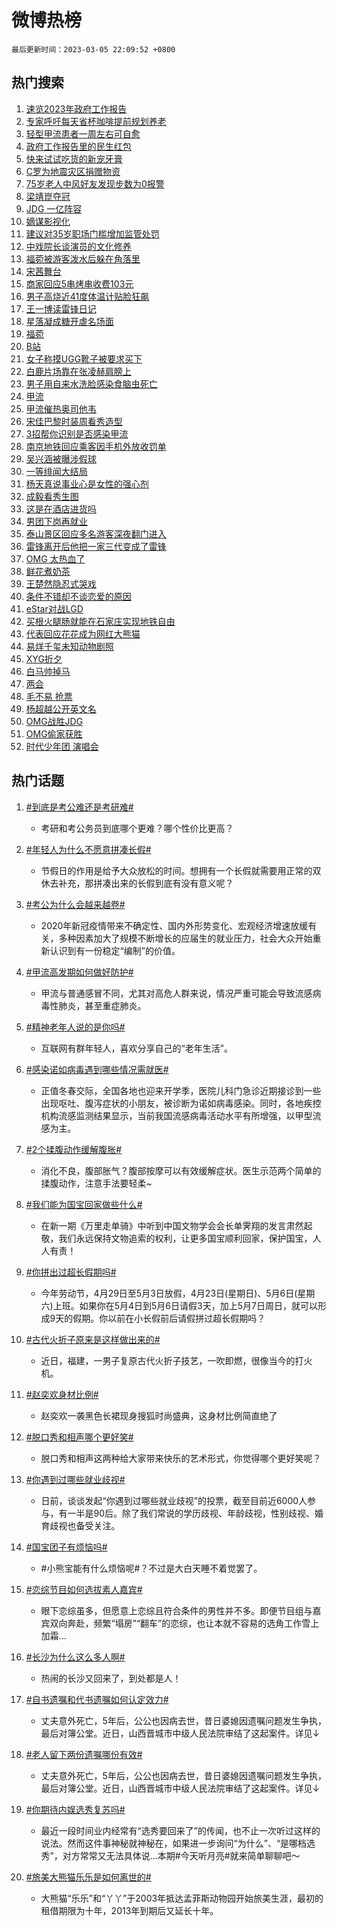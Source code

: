 # 微博热榜

`最后更新时间：2023-03-05 22:09:52 +0800`

## 热门搜索

1. [速览2023年政府工作报告](https://m.weibo.cn/search?containerid=100103type%3D1%26t%3D10%26q%3D%23%E9%80%9F%E8%A7%882023%E5%B9%B4%E6%94%BF%E5%BA%9C%E5%B7%A5%E4%BD%9C%E6%8A%A5%E5%91%8A%23&stream_entry_id=51&isnewpage=1&extparam=seat%3D1%26stream_entry_id%3D51%26c_type%3D51%26dgr%3D0%26cate%3D10103%26filter_type%3Drealtimehot%26pos%3D0%26display_time%3D1678025390%26pre_seqid%3D16780253909370127692263&luicode=10000011&lfid=106003type%253D25%2526t%253D3%2526disable_hot%253D1%2526filter_type%253Drealtimehot)
1. [专家呼吁每天省杯咖啡提前规划养老](https://m.weibo.cn/search?containerid=100103type%3D1%26t%3D10%26q%3D%23%E4%B8%93%E5%AE%B6%E5%91%BC%E5%90%81%E6%AF%8F%E5%A4%A9%E7%9C%81%E6%9D%AF%E5%92%96%E5%95%A1%E6%8F%90%E5%89%8D%E8%A7%84%E5%88%92%E5%85%BB%E8%80%81%23&stream_entry_id=31&isnewpage=1&extparam=seat%3D1%26lcate%3D5001%26c_type%3D31%26realpos%3D1%26cate%3D5001%26pos%3D0%26q%3D%2523%25E4%25B8%2593%25E5%25AE%25B6%25E5%2591%25BC%25E5%2590%2581%25E6%25AF%258F%25E5%25A4%25A9%25E7%259C%2581%25E6%259D%25AF%25E5%2592%2596%25E5%2595%25A1%25E6%258F%2590%25E5%2589%258D%25E8%25A7%2584%25E5%2588%2592%25E5%2585%25BB%25E8%2580%2581%2523%26stream_entry_id%3D31%26flag%3D0%26dgr%3D0%26band_rank%3D1%26filter_type%3Drealtimehot%26display_time%3D1678025390%26pre_seqid%3D16780253909370127692263&luicode=10000011&lfid=106003type%253D25%2526t%253D3%2526disable_hot%253D1%2526filter_type%253Drealtimehot)
1. [轻型甲流患者一周左右可自愈](https://m.weibo.cn/search?containerid=100103type%3D1%26t%3D10%26q%3D%23%E8%BD%BB%E5%9E%8B%E7%94%B2%E6%B5%81%E6%82%A3%E8%80%85%E4%B8%80%E5%91%A8%E5%B7%A6%E5%8F%B3%E5%8F%AF%E8%87%AA%E6%84%88%23&stream_entry_id=31&isnewpage=1&extparam=seat%3D1%26lcate%3D5001%26c_type%3D31%26realpos%3D2%26cate%3D5001%26pos%3D1%26q%3D%2523%25E8%25BD%25BB%25E5%259E%258B%25E7%2594%25B2%25E6%25B5%2581%25E6%2582%25A3%25E8%2580%2585%25E4%25B8%2580%25E5%2591%25A8%25E5%25B7%25A6%25E5%258F%25B3%25E5%258F%25AF%25E8%2587%25AA%25E6%2584%2588%2523%26stream_entry_id%3D31%26flag%3D0%26dgr%3D0%26band_rank%3D2%26filter_type%3Drealtimehot%26display_time%3D1678025390%26pre_seqid%3D16780253909370127692263&luicode=10000011&lfid=106003type%253D25%2526t%253D3%2526disable_hot%253D1%2526filter_type%253Drealtimehot)
1. [政府工作报告里的民生红包](https://m.weibo.cn/search?containerid=100103type%3D1%26t%3D10%26q%3D%23%E6%94%BF%E5%BA%9C%E5%B7%A5%E4%BD%9C%E6%8A%A5%E5%91%8A%E9%87%8C%E7%9A%84%E6%B0%91%E7%94%9F%E7%BA%A2%E5%8C%85%23&stream_entry_id=31&isnewpage=1&extparam=seat%3D1%26lcate%3D5001%26c_type%3D31%26realpos%3D3%26cate%3D5001%26pos%3D2%26q%3D%2523%25E6%2594%25BF%25E5%25BA%259C%25E5%25B7%25A5%25E4%25BD%259C%25E6%258A%25A5%25E5%2591%258A%25E9%2587%258C%25E7%259A%2584%25E6%25B0%2591%25E7%2594%259F%25E7%25BA%25A2%25E5%258C%2585%2523%26stream_entry_id%3D31%26flag%3D0%26dgr%3D0%26band_rank%3D3%26filter_type%3Drealtimehot%26display_time%3D1678025390%26pre_seqid%3D16780253909370127692263&luicode=10000011&lfid=106003type%253D25%2526t%253D3%2526disable_hot%253D1%2526filter_type%253Drealtimehot)
1. [快来试试吃货的新宠牙膏](https://m.weibo.cn/search?containerid=100103type%3D1%26t%3D10%26q%3D%23%E5%BF%AB%E6%9D%A5%E8%AF%95%E8%AF%95%E5%90%83%E8%B4%A7%E7%9A%84%E6%96%B0%E5%AE%A0%E7%89%99%E8%86%8F%23&stream_entry_id=31&isnewpage=1&extparam=seat%3D1%26lcate%3D5001%26c_type%3D31%26band_rank%3D4%26topic_ad%3D1%26cate%3D5001%26pos%3D3%26adid%3D181466%26q%3D%2523%25E5%25BF%25AB%25E6%259D%25A5%25E8%25AF%2595%25E8%25AF%2595%25E5%2590%2583%25E8%25B4%25A7%25E7%259A%2584%25E6%2596%25B0%25E5%25AE%25A0%25E7%2589%2599%25E8%2586%258F%2523%26stream_entry_id%3D31%26dgr%3D0%26filter_type%3Drealtimehot%26display_time%3D1678025390%26pre_seqid%3D16780253909370127692263&luicode=10000011&lfid=106003type%253D25%2526t%253D3%2526disable_hot%253D1%2526filter_type%253Drealtimehot)
1. [C罗为地震灾区捐赠物资](https://m.weibo.cn/search?containerid=100103type%3D1%26t%3D10%26q%3D%23C%E7%BD%97%E4%B8%BA%E5%9C%B0%E9%9C%87%E7%81%BE%E5%8C%BA%E6%8D%90%E8%B5%A0%E7%89%A9%E8%B5%84%23&stream_entry_id=31&isnewpage=1&extparam=seat%3D1%26lcate%3D5001%26c_type%3D31%26realpos%3D4%26cate%3D5001%26pos%3D4%26q%3D%2523C%25E7%25BD%2597%25E4%25B8%25BA%25E5%259C%25B0%25E9%259C%2587%25E7%2581%25BE%25E5%258C%25BA%25E6%258D%2590%25E8%25B5%25A0%25E7%2589%25A9%25E8%25B5%2584%2523%26stream_entry_id%3D31%26flag%3D1%26dgr%3D0%26band_rank%3D4%26filter_type%3Drealtimehot%26display_time%3D1678025390%26pre_seqid%3D16780253909370127692263&luicode=10000011&lfid=106003type%253D25%2526t%253D3%2526disable_hot%253D1%2526filter_type%253Drealtimehot)
1. [75岁老人中风好友发现步数为0报警](https://m.weibo.cn/search?containerid=100103type%3D1%26t%3D10%26q%3D%2375%E5%B2%81%E8%80%81%E4%BA%BA%E4%B8%AD%E9%A3%8E%E5%A5%BD%E5%8F%8B%E5%8F%91%E7%8E%B0%E6%AD%A5%E6%95%B0%E4%B8%BA0%E6%8A%A5%E8%AD%A6%23&stream_entry_id=31&isnewpage=1&extparam=seat%3D1%26lcate%3D5001%26c_type%3D31%26realpos%3D5%26cate%3D5001%26pos%3D5%26q%3D%252375%25E5%25B2%2581%25E8%2580%2581%25E4%25BA%25BA%25E4%25B8%25AD%25E9%25A3%258E%25E5%25A5%25BD%25E5%258F%258B%25E5%258F%2591%25E7%258E%25B0%25E6%25AD%25A5%25E6%2595%25B0%25E4%25B8%25BA0%25E6%258A%25A5%25E8%25AD%25A6%2523%26stream_entry_id%3D31%26flag%3D0%26dgr%3D0%26band_rank%3D5%26filter_type%3Drealtimehot%26display_time%3D1678025390%26pre_seqid%3D16780253909370127692263&luicode=10000011&lfid=106003type%253D25%2526t%253D3%2526disable_hot%253D1%2526filter_type%253Drealtimehot)
1. [梁靖崑夺冠](https://m.weibo.cn/search?containerid=100103type%3D1%26t%3D10%26q%3D%23%E6%A2%81%E9%9D%96%E5%B4%91%E5%A4%BA%E5%86%A0%23&stream_entry_id=31&isnewpage=1&extparam=seat%3D1%26lcate%3D5001%26c_type%3D31%26realpos%3D6%26cate%3D5001%26pos%3D6%26q%3D%2523%25E6%25A2%2581%25E9%259D%2596%25E5%25B4%2591%25E5%25A4%25BA%25E5%2586%25A0%2523%26stream_entry_id%3D31%26flag%3D1%26dgr%3D0%26band_rank%3D6%26filter_type%3Drealtimehot%26display_time%3D1678025390%26pre_seqid%3D16780253909370127692263&luicode=10000011&lfid=106003type%253D25%2526t%253D3%2526disable_hot%253D1%2526filter_type%253Drealtimehot)
1. [JDG 一亿阵容](https://m.weibo.cn/search?containerid=100103type%3D1%26t%3D10%26q%3DJDG+%E4%B8%80%E4%BA%BF%E9%98%B5%E5%AE%B9&stream_entry_id=31&isnewpage=1&extparam=seat%3D1%26lcate%3D5001%26c_type%3D31%26realpos%3D7%26cate%3D5001%26pos%3D7%26q%3DJDG%2520%25E4%25B8%2580%25E4%25BA%25BF%25E9%2598%25B5%25E5%25AE%25B9%26stream_entry_id%3D31%26flag%3D0%26dgr%3D0%26band_rank%3D7%26filter_type%3Drealtimehot%26display_time%3D1678025390%26pre_seqid%3D16780253909370127692263&luicode=10000011&lfid=106003type%253D25%2526t%253D3%2526disable_hot%253D1%2526filter_type%253Drealtimehot)
1. [嫡谋影视化](https://m.weibo.cn/search?containerid=100103type%3D1%26t%3D10%26q%3D%23%E5%AB%A1%E8%B0%8B%E5%BD%B1%E8%A7%86%E5%8C%96%23&stream_entry_id=31&isnewpage=1&extparam=seat%3D1%26lcate%3D5001%26c_type%3D31%26realpos%3D8%26cate%3D5001%26pos%3D8%26q%3D%2523%25E5%25AB%25A1%25E8%25B0%258B%25E5%25BD%25B1%25E8%25A7%2586%25E5%258C%2596%2523%26stream_entry_id%3D31%26flag%3D1%26dgr%3D0%26band_rank%3D8%26filter_type%3Drealtimehot%26display_time%3D1678025390%26pre_seqid%3D16780253909370127692263&luicode=10000011&lfid=106003type%253D25%2526t%253D3%2526disable_hot%253D1%2526filter_type%253Drealtimehot)
1. [建议对35岁职场门槛增加监管处罚](https://m.weibo.cn/search?containerid=100103type%3D1%26t%3D10%26q%3D%23%E5%BB%BA%E8%AE%AE%E5%AF%B935%E5%B2%81%E8%81%8C%E5%9C%BA%E9%97%A8%E6%A7%9B%E5%A2%9E%E5%8A%A0%E7%9B%91%E7%AE%A1%E5%A4%84%E7%BD%9A%23&stream_entry_id=31&isnewpage=1&extparam=seat%3D1%26lcate%3D5001%26c_type%3D31%26realpos%3D9%26cate%3D5001%26pos%3D9%26q%3D%2523%25E5%25BB%25BA%25E8%25AE%25AE%25E5%25AF%25B935%25E5%25B2%2581%25E8%2581%258C%25E5%259C%25BA%25E9%2597%25A8%25E6%25A7%259B%25E5%25A2%259E%25E5%258A%25A0%25E7%259B%2591%25E7%25AE%25A1%25E5%25A4%2584%25E7%25BD%259A%2523%26stream_entry_id%3D31%26flag%3D0%26dgr%3D0%26band_rank%3D9%26filter_type%3Drealtimehot%26display_time%3D1678025390%26pre_seqid%3D16780253909370127692263&luicode=10000011&lfid=106003type%253D25%2526t%253D3%2526disable_hot%253D1%2526filter_type%253Drealtimehot)
1. [中戏院长谈演员的文化修养](https://m.weibo.cn/search?containerid=100103type%3D1%26t%3D10%26q%3D%23%E4%B8%AD%E6%88%8F%E9%99%A2%E9%95%BF%E8%B0%88%E6%BC%94%E5%91%98%E7%9A%84%E6%96%87%E5%8C%96%E4%BF%AE%E5%85%BB%23&stream_entry_id=31&isnewpage=1&extparam=seat%3D1%26lcate%3D5001%26c_type%3D31%26realpos%3D10%26cate%3D5001%26pos%3D10%26q%3D%2523%25E4%25B8%25AD%25E6%2588%258F%25E9%2599%25A2%25E9%2595%25BF%25E8%25B0%2588%25E6%25BC%2594%25E5%2591%2598%25E7%259A%2584%25E6%2596%2587%25E5%258C%2596%25E4%25BF%25AE%25E5%2585%25BB%2523%26stream_entry_id%3D31%26flag%3D0%26dgr%3D0%26band_rank%3D10%26filter_type%3Drealtimehot%26display_time%3D1678025390%26pre_seqid%3D16780253909370127692263&luicode=10000011&lfid=106003type%253D25%2526t%253D3%2526disable_hot%253D1%2526filter_type%253Drealtimehot)
1. [福菀被游客泼水后躲在角落里](https://m.weibo.cn/search?containerid=100103type%3D1%26t%3D10%26q%3D%23%E7%A6%8F%E8%8F%80%E8%A2%AB%E6%B8%B8%E5%AE%A2%E6%B3%BC%E6%B0%B4%E5%90%8E%E8%BA%B2%E5%9C%A8%E8%A7%92%E8%90%BD%E9%87%8C%23&stream_entry_id=31&isnewpage=1&extparam=seat%3D1%26lcate%3D5001%26c_type%3D31%26realpos%3D11%26cate%3D5001%26pos%3D11%26q%3D%2523%25E7%25A6%258F%25E8%258F%2580%25E8%25A2%25AB%25E6%25B8%25B8%25E5%25AE%25A2%25E6%25B3%25BC%25E6%25B0%25B4%25E5%2590%258E%25E8%25BA%25B2%25E5%259C%25A8%25E8%25A7%2592%25E8%2590%25BD%25E9%2587%258C%2523%26stream_entry_id%3D31%26flag%3D0%26dgr%3D0%26band_rank%3D11%26filter_type%3Drealtimehot%26display_time%3D1678025390%26pre_seqid%3D16780253909370127692263&luicode=10000011&lfid=106003type%253D25%2526t%253D3%2526disable_hot%253D1%2526filter_type%253Drealtimehot)
1. [宋茜舞台](https://m.weibo.cn/search?containerid=100103type%3D1%26t%3D10%26q%3D%23%E5%AE%8B%E8%8C%9C%E8%88%9E%E5%8F%B0%23&stream_entry_id=31&isnewpage=1&extparam=seat%3D1%26lcate%3D5001%26c_type%3D31%26realpos%3D12%26cate%3D5001%26pos%3D12%26q%3D%2523%25E5%25AE%258B%25E8%258C%259C%25E8%2588%259E%25E5%258F%25B0%2523%26stream_entry_id%3D31%26flag%3D1%26dgr%3D0%26band_rank%3D12%26filter_type%3Drealtimehot%26display_time%3D1678025390%26pre_seqid%3D16780253909370127692263&luicode=10000011&lfid=106003type%253D25%2526t%253D3%2526disable_hot%253D1%2526filter_type%253Drealtimehot)
1. [商家回应5串烤串收费103元](https://m.weibo.cn/search?containerid=100103type%3D1%26t%3D10%26q%3D%23%E5%95%86%E5%AE%B6%E5%9B%9E%E5%BA%945%E4%B8%B2%E7%83%A4%E4%B8%B2%E6%94%B6%E8%B4%B9103%E5%85%83%23&stream_entry_id=31&isnewpage=1&extparam=seat%3D1%26lcate%3D5001%26c_type%3D31%26realpos%3D13%26cate%3D5001%26pos%3D13%26q%3D%2523%25E5%2595%2586%25E5%25AE%25B6%25E5%259B%259E%25E5%25BA%25945%25E4%25B8%25B2%25E7%2583%25A4%25E4%25B8%25B2%25E6%2594%25B6%25E8%25B4%25B9103%25E5%2585%2583%2523%26stream_entry_id%3D31%26flag%3D0%26dgr%3D0%26band_rank%3D13%26filter_type%3Drealtimehot%26display_time%3D1678025390%26pre_seqid%3D16780253909370127692263&luicode=10000011&lfid=106003type%253D25%2526t%253D3%2526disable_hot%253D1%2526filter_type%253Drealtimehot)
1. [男子高烧近41度体温计贴脸狂飙](https://m.weibo.cn/search?containerid=100103type%3D1%26t%3D10%26q%3D%23%E7%94%B7%E5%AD%90%E9%AB%98%E7%83%A7%E8%BF%9141%E5%BA%A6%E4%BD%93%E6%B8%A9%E8%AE%A1%E8%B4%B4%E8%84%B8%E7%8B%82%E9%A3%99%23&stream_entry_id=31&isnewpage=1&extparam=seat%3D1%26lcate%3D5001%26c_type%3D31%26realpos%3D14%26cate%3D5001%26pos%3D14%26q%3D%2523%25E7%2594%25B7%25E5%25AD%2590%25E9%25AB%2598%25E7%2583%25A7%25E8%25BF%259141%25E5%25BA%25A6%25E4%25BD%2593%25E6%25B8%25A9%25E8%25AE%25A1%25E8%25B4%25B4%25E8%2584%25B8%25E7%258B%2582%25E9%25A3%2599%2523%26stream_entry_id%3D31%26flag%3D2%26dgr%3D0%26band_rank%3D14%26filter_type%3Drealtimehot%26display_time%3D1678025390%26pre_seqid%3D16780253909370127692263&luicode=10000011&lfid=106003type%253D25%2526t%253D3%2526disable_hot%253D1%2526filter_type%253Drealtimehot)
1. [王一博读雷锋日记](https://m.weibo.cn/search?containerid=100103type%3D1%26t%3D10%26q%3D%23%E7%8E%8B%E4%B8%80%E5%8D%9A%E8%AF%BB%E9%9B%B7%E9%94%8B%E6%97%A5%E8%AE%B0%23&stream_entry_id=31&isnewpage=1&extparam=seat%3D1%26lcate%3D5001%26c_type%3D31%26realpos%3D15%26cate%3D5001%26pos%3D15%26q%3D%2523%25E7%258E%258B%25E4%25B8%2580%25E5%258D%259A%25E8%25AF%25BB%25E9%259B%25B7%25E9%2594%258B%25E6%2597%25A5%25E8%25AE%25B0%2523%26stream_entry_id%3D31%26flag%3D1%26dgr%3D0%26band_rank%3D15%26filter_type%3Drealtimehot%26display_time%3D1678025390%26pre_seqid%3D16780253909370127692263&luicode=10000011&lfid=106003type%253D25%2526t%253D3%2526disable_hot%253D1%2526filter_type%253Drealtimehot)
1. [星落凝成糖开虐名场面](https://m.weibo.cn/search?containerid=100103type%3D1%26t%3D10%26q%3D%23%E6%98%9F%E8%90%BD%E5%87%9D%E6%88%90%E7%B3%96%E5%BC%80%E8%99%90%E5%90%8D%E5%9C%BA%E9%9D%A2%23&stream_entry_id=31&isnewpage=1&extparam=seat%3D1%26lcate%3D5001%26c_type%3D31%26realpos%3D16%26cate%3D5001%26pos%3D16%26q%3D%2523%25E6%2598%259F%25E8%2590%25BD%25E5%2587%259D%25E6%2588%2590%25E7%25B3%2596%25E5%25BC%2580%25E8%2599%2590%25E5%2590%258D%25E5%259C%25BA%25E9%259D%25A2%2523%26stream_entry_id%3D31%26flag%3D0%26dgr%3D0%26band_rank%3D16%26filter_type%3Drealtimehot%26display_time%3D1678025390%26pre_seqid%3D16780253909370127692263&luicode=10000011&lfid=106003type%253D25%2526t%253D3%2526disable_hot%253D1%2526filter_type%253Drealtimehot)
1. [福菀](https://m.weibo.cn/search?containerid=100103type%3D1%26t%3D10%26q%3D%E7%A6%8F%E8%8F%80&stream_entry_id=31&isnewpage=1&extparam=seat%3D1%26lcate%3D5001%26c_type%3D31%26realpos%3D17%26cate%3D5001%26pos%3D17%26q%3D%25E7%25A6%258F%25E8%258F%2580%26stream_entry_id%3D31%26flag%3D0%26dgr%3D0%26band_rank%3D17%26filter_type%3Drealtimehot%26display_time%3D1678025390%26pre_seqid%3D16780253909370127692263&luicode=10000011&lfid=106003type%253D25%2526t%253D3%2526disable_hot%253D1%2526filter_type%253Drealtimehot)
1. [B站](https://m.weibo.cn/search?containerid=100103type%3D1%26t%3D10%26q%3DB%E7%AB%99&stream_entry_id=31&isnewpage=1&extparam=seat%3D1%26lcate%3D5001%26c_type%3D31%26realpos%3D18%26cate%3D5001%26pos%3D18%26q%3DB%25E7%25AB%2599%26stream_entry_id%3D31%26flag%3D2%26dgr%3D0%26band_rank%3D18%26filter_type%3Drealtimehot%26display_time%3D1678025390%26pre_seqid%3D16780253909370127692263&luicode=10000011&lfid=106003type%253D25%2526t%253D3%2526disable_hot%253D1%2526filter_type%253Drealtimehot)
1. [女子称摸UGG靴子被要求买下](https://m.weibo.cn/search?containerid=100103type%3D1%26t%3D10%26q%3D%23%E5%A5%B3%E5%AD%90%E7%A7%B0%E6%91%B8UGG%E9%9D%B4%E5%AD%90%E8%A2%AB%E8%A6%81%E6%B1%82%E4%B9%B0%E4%B8%8B%23&stream_entry_id=31&isnewpage=1&extparam=seat%3D1%26lcate%3D5001%26c_type%3D31%26realpos%3D19%26cate%3D5001%26pos%3D19%26q%3D%2523%25E5%25A5%25B3%25E5%25AD%2590%25E7%25A7%25B0%25E6%2591%25B8UGG%25E9%259D%25B4%25E5%25AD%2590%25E8%25A2%25AB%25E8%25A6%2581%25E6%25B1%2582%25E4%25B9%25B0%25E4%25B8%258B%2523%26stream_entry_id%3D31%26flag%3D0%26dgr%3D0%26band_rank%3D19%26filter_type%3Drealtimehot%26display_time%3D1678025390%26pre_seqid%3D16780253909370127692263&luicode=10000011&lfid=106003type%253D25%2526t%253D3%2526disable_hot%253D1%2526filter_type%253Drealtimehot)
1. [白鹿片场靠在张凌赫肩膀上](https://m.weibo.cn/search?containerid=100103type%3D1%26t%3D10%26q%3D%23%E7%99%BD%E9%B9%BF%E7%89%87%E5%9C%BA%E9%9D%A0%E5%9C%A8%E5%BC%A0%E5%87%8C%E8%B5%AB%E8%82%A9%E8%86%80%E4%B8%8A%23&stream_entry_id=31&isnewpage=1&extparam=seat%3D1%26lcate%3D5001%26c_type%3D31%26realpos%3D20%26cate%3D5001%26pos%3D20%26q%3D%2523%25E7%2599%25BD%25E9%25B9%25BF%25E7%2589%2587%25E5%259C%25BA%25E9%259D%25A0%25E5%259C%25A8%25E5%25BC%25A0%25E5%2587%258C%25E8%25B5%25AB%25E8%2582%25A9%25E8%2586%2580%25E4%25B8%258A%2523%26stream_entry_id%3D31%26flag%3D0%26dgr%3D0%26band_rank%3D20%26filter_type%3Drealtimehot%26display_time%3D1678025390%26pre_seqid%3D16780253909370127692263&luicode=10000011&lfid=106003type%253D25%2526t%253D3%2526disable_hot%253D1%2526filter_type%253Drealtimehot)
1. [男子用自来水洗脸感染食脑虫死亡](https://m.weibo.cn/search?containerid=100103type%3D1%26t%3D10%26q%3D%23%E7%94%B7%E5%AD%90%E7%94%A8%E8%87%AA%E6%9D%A5%E6%B0%B4%E6%B4%97%E8%84%B8%E6%84%9F%E6%9F%93%E9%A3%9F%E8%84%91%E8%99%AB%E6%AD%BB%E4%BA%A1%23&stream_entry_id=31&isnewpage=1&extparam=seat%3D1%26lcate%3D5001%26c_type%3D31%26realpos%3D21%26cate%3D5001%26pos%3D21%26q%3D%2523%25E7%2594%25B7%25E5%25AD%2590%25E7%2594%25A8%25E8%2587%25AA%25E6%259D%25A5%25E6%25B0%25B4%25E6%25B4%2597%25E8%2584%25B8%25E6%2584%259F%25E6%259F%2593%25E9%25A3%259F%25E8%2584%2591%25E8%2599%25AB%25E6%25AD%25BB%25E4%25BA%25A1%2523%26stream_entry_id%3D31%26flag%3D0%26dgr%3D0%26band_rank%3D21%26filter_type%3Drealtimehot%26display_time%3D1678025390%26pre_seqid%3D16780253909370127692263&luicode=10000011&lfid=106003type%253D25%2526t%253D3%2526disable_hot%253D1%2526filter_type%253Drealtimehot)
1. [甲流](https://m.weibo.cn/search?containerid=100103type%3D1%26t%3D10%26q%3D%E7%94%B2%E6%B5%81&stream_entry_id=31&isnewpage=1&extparam=seat%3D1%26lcate%3D5001%26c_type%3D31%26realpos%3D22%26cate%3D5001%26pos%3D22%26q%3D%25E7%2594%25B2%25E6%25B5%2581%26stream_entry_id%3D31%26flag%3D0%26dgr%3D0%26band_rank%3D22%26filter_type%3Drealtimehot%26display_time%3D1678025390%26pre_seqid%3D16780253909370127692263&luicode=10000011&lfid=106003type%253D25%2526t%253D3%2526disable_hot%253D1%2526filter_type%253Drealtimehot)
1. [甲流催热奥司他韦](https://m.weibo.cn/search?containerid=100103type%3D1%26t%3D10%26q%3D%23%E7%94%B2%E6%B5%81%E5%82%AC%E7%83%AD%E5%A5%A5%E5%8F%B8%E4%BB%96%E9%9F%A6%23&stream_entry_id=31&isnewpage=1&extparam=seat%3D1%26lcate%3D5001%26c_type%3D31%26realpos%3D23%26cate%3D5001%26pos%3D23%26q%3D%2523%25E7%2594%25B2%25E6%25B5%2581%25E5%2582%25AC%25E7%2583%25AD%25E5%25A5%25A5%25E5%258F%25B8%25E4%25BB%2596%25E9%259F%25A6%2523%26stream_entry_id%3D31%26flag%3D0%26dgr%3D0%26band_rank%3D23%26filter_type%3Drealtimehot%26display_time%3D1678025390%26pre_seqid%3D16780253909370127692263&luicode=10000011&lfid=106003type%253D25%2526t%253D3%2526disable_hot%253D1%2526filter_type%253Drealtimehot)
1. [宋佳巴黎时装周看秀造型](https://m.weibo.cn/search?containerid=100103type%3D1%26t%3D10%26q%3D%23%E5%AE%8B%E4%BD%B3%E5%B7%B4%E9%BB%8E%E6%97%B6%E8%A3%85%E5%91%A8%E7%9C%8B%E7%A7%80%E9%80%A0%E5%9E%8B%23&stream_entry_id=31&isnewpage=1&extparam=seat%3D1%26lcate%3D5001%26c_type%3D31%26realpos%3D24%26cate%3D5001%26pos%3D24%26q%3D%2523%25E5%25AE%258B%25E4%25BD%25B3%25E5%25B7%25B4%25E9%25BB%258E%25E6%2597%25B6%25E8%25A3%2585%25E5%2591%25A8%25E7%259C%258B%25E7%25A7%2580%25E9%2580%25A0%25E5%259E%258B%2523%26stream_entry_id%3D31%26flag%3D1%26dgr%3D0%26band_rank%3D24%26filter_type%3Drealtimehot%26display_time%3D1678025390%26pre_seqid%3D16780253909370127692263&luicode=10000011&lfid=106003type%253D25%2526t%253D3%2526disable_hot%253D1%2526filter_type%253Drealtimehot)
1. [3招帮你识别是否感染甲流](https://m.weibo.cn/search?containerid=100103type%3D1%26t%3D10%26q%3D%233%E6%8B%9B%E5%B8%AE%E4%BD%A0%E8%AF%86%E5%88%AB%E6%98%AF%E5%90%A6%E6%84%9F%E6%9F%93%E7%94%B2%E6%B5%81%23&stream_entry_id=31&isnewpage=1&extparam=seat%3D1%26lcate%3D5001%26c_type%3D31%26realpos%3D25%26cate%3D5001%26pos%3D25%26q%3D%25233%25E6%258B%259B%25E5%25B8%25AE%25E4%25BD%25A0%25E8%25AF%2586%25E5%2588%25AB%25E6%2598%25AF%25E5%2590%25A6%25E6%2584%259F%25E6%259F%2593%25E7%2594%25B2%25E6%25B5%2581%2523%26stream_entry_id%3D31%26flag%3D0%26dgr%3D0%26band_rank%3D25%26filter_type%3Drealtimehot%26display_time%3D1678025390%26pre_seqid%3D16780253909370127692263&luicode=10000011&lfid=106003type%253D25%2526t%253D3%2526disable_hot%253D1%2526filter_type%253Drealtimehot)
1. [南京地铁回应乘客因手机外放收罚单](https://m.weibo.cn/search?containerid=100103type%3D1%26t%3D10%26q%3D%23%E5%8D%97%E4%BA%AC%E5%9C%B0%E9%93%81%E5%9B%9E%E5%BA%94%E4%B9%98%E5%AE%A2%E5%9B%A0%E6%89%8B%E6%9C%BA%E5%A4%96%E6%94%BE%E6%94%B6%E7%BD%9A%E5%8D%95%23&stream_entry_id=31&isnewpage=1&extparam=seat%3D1%26lcate%3D5001%26c_type%3D31%26realpos%3D26%26cate%3D5001%26pos%3D26%26q%3D%2523%25E5%258D%2597%25E4%25BA%25AC%25E5%259C%25B0%25E9%2593%2581%25E5%259B%259E%25E5%25BA%2594%25E4%25B9%2598%25E5%25AE%25A2%25E5%259B%25A0%25E6%2589%258B%25E6%259C%25BA%25E5%25A4%2596%25E6%2594%25BE%25E6%2594%25B6%25E7%25BD%259A%25E5%258D%2595%2523%26stream_entry_id%3D31%26flag%3D0%26dgr%3D0%26band_rank%3D26%26filter_type%3Drealtimehot%26display_time%3D1678025390%26pre_seqid%3D16780253909370127692263&luicode=10000011&lfid=106003type%253D25%2526t%253D3%2526disable_hot%253D1%2526filter_type%253Drealtimehot)
1. [吴兴涵被曝涉假球](https://m.weibo.cn/search?containerid=100103type%3D1%26t%3D10%26q%3D%23%E5%90%B4%E5%85%B4%E6%B6%B5%E8%A2%AB%E6%9B%9D%E6%B6%89%E5%81%87%E7%90%83%23&stream_entry_id=31&isnewpage=1&extparam=seat%3D1%26lcate%3D5001%26c_type%3D31%26realpos%3D27%26cate%3D5001%26pos%3D27%26q%3D%2523%25E5%2590%25B4%25E5%2585%25B4%25E6%25B6%25B5%25E8%25A2%25AB%25E6%259B%259D%25E6%25B6%2589%25E5%2581%2587%25E7%2590%2583%2523%26stream_entry_id%3D31%26flag%3D0%26dgr%3D0%26band_rank%3D27%26filter_type%3Drealtimehot%26display_time%3D1678025390%26pre_seqid%3D16780253909370127692263&luicode=10000011&lfid=106003type%253D25%2526t%253D3%2526disable_hot%253D1%2526filter_type%253Drealtimehot)
1. [一等绯闻大结局](https://m.weibo.cn/search?containerid=100103type%3D1%26t%3D10%26q%3D%23%E4%B8%80%E7%AD%89%E7%BB%AF%E9%97%BB%E5%A4%A7%E7%BB%93%E5%B1%80%23&stream_entry_id=31&isnewpage=1&extparam=seat%3D1%26lcate%3D5001%26c_type%3D31%26realpos%3D28%26cate%3D5001%26pos%3D28%26q%3D%2523%25E4%25B8%2580%25E7%25AD%2589%25E7%25BB%25AF%25E9%2597%25BB%25E5%25A4%25A7%25E7%25BB%2593%25E5%25B1%2580%2523%26stream_entry_id%3D31%26flag%3D1%26dgr%3D0%26band_rank%3D28%26filter_type%3Drealtimehot%26display_time%3D1678025390%26pre_seqid%3D16780253909370127692263&luicode=10000011&lfid=106003type%253D25%2526t%253D3%2526disable_hot%253D1%2526filter_type%253Drealtimehot)
1. [杨天真说事业心是女性的强心剂](https://m.weibo.cn/search?containerid=100103type%3D1%26t%3D10%26q%3D%23%E6%9D%A8%E5%A4%A9%E7%9C%9F%E8%AF%B4%E4%BA%8B%E4%B8%9A%E5%BF%83%E6%98%AF%E5%A5%B3%E6%80%A7%E7%9A%84%E5%BC%BA%E5%BF%83%E5%89%82%23&stream_entry_id=31&isnewpage=1&extparam=seat%3D1%26lcate%3D5001%26c_type%3D31%26realpos%3D29%26cate%3D5001%26pos%3D29%26q%3D%2523%25E6%259D%25A8%25E5%25A4%25A9%25E7%259C%259F%25E8%25AF%25B4%25E4%25BA%258B%25E4%25B8%259A%25E5%25BF%2583%25E6%2598%25AF%25E5%25A5%25B3%25E6%2580%25A7%25E7%259A%2584%25E5%25BC%25BA%25E5%25BF%2583%25E5%2589%2582%2523%26stream_entry_id%3D31%26flag%3D1%26dgr%3D0%26band_rank%3D29%26filter_type%3Drealtimehot%26display_time%3D1678025390%26pre_seqid%3D16780253909370127692263&luicode=10000011&lfid=106003type%253D25%2526t%253D3%2526disable_hot%253D1%2526filter_type%253Drealtimehot)
1. [成毅看秀生图](https://m.weibo.cn/search?containerid=100103type%3D1%26t%3D10%26q%3D%23%E6%88%90%E6%AF%85%E7%9C%8B%E7%A7%80%E7%94%9F%E5%9B%BE%23&stream_entry_id=31&isnewpage=1&extparam=seat%3D1%26lcate%3D5001%26c_type%3D31%26realpos%3D30%26cate%3D5001%26pos%3D30%26q%3D%2523%25E6%2588%2590%25E6%25AF%2585%25E7%259C%258B%25E7%25A7%2580%25E7%2594%259F%25E5%259B%25BE%2523%26stream_entry_id%3D31%26flag%3D0%26dgr%3D0%26band_rank%3D30%26filter_type%3Drealtimehot%26display_time%3D1678025390%26pre_seqid%3D16780253909370127692263&luicode=10000011&lfid=106003type%253D25%2526t%253D3%2526disable_hot%253D1%2526filter_type%253Drealtimehot)
1. [这是在酒店进货吗](https://m.weibo.cn/search?containerid=100103type%3D1%26t%3D10%26q%3D%23%E8%BF%99%E6%98%AF%E5%9C%A8%E9%85%92%E5%BA%97%E8%BF%9B%E8%B4%A7%E5%90%97%23&stream_entry_id=31&isnewpage=1&extparam=seat%3D1%26lcate%3D5001%26c_type%3D31%26realpos%3D31%26cate%3D5001%26pos%3D31%26q%3D%2523%25E8%25BF%2599%25E6%2598%25AF%25E5%259C%25A8%25E9%2585%2592%25E5%25BA%2597%25E8%25BF%259B%25E8%25B4%25A7%25E5%2590%2597%2523%26stream_entry_id%3D31%26flag%3D1%26dgr%3D0%26band_rank%3D31%26filter_type%3Drealtimehot%26display_time%3D1678025390%26pre_seqid%3D16780253909370127692263&luicode=10000011&lfid=106003type%253D25%2526t%253D3%2526disable_hot%253D1%2526filter_type%253Drealtimehot)
1. [男团下岗再就业](https://m.weibo.cn/search?containerid=100103type%3D1%26t%3D10%26q%3D%23%E7%94%B7%E5%9B%A2%E4%B8%8B%E5%B2%97%E5%86%8D%E5%B0%B1%E4%B8%9A%23&stream_entry_id=31&isnewpage=1&extparam=seat%3D1%26lcate%3D5001%26c_type%3D31%26realpos%3D32%26cate%3D5001%26pos%3D32%26q%3D%2523%25E7%2594%25B7%25E5%259B%25A2%25E4%25B8%258B%25E5%25B2%2597%25E5%2586%258D%25E5%25B0%25B1%25E4%25B8%259A%2523%26stream_entry_id%3D31%26flag%3D0%26dgr%3D0%26band_rank%3D32%26filter_type%3Drealtimehot%26display_time%3D1678025390%26pre_seqid%3D16780253909370127692263&luicode=10000011&lfid=106003type%253D25%2526t%253D3%2526disable_hot%253D1%2526filter_type%253Drealtimehot)
1. [泰山景区回应多名游客深夜翻门进入](https://m.weibo.cn/search?containerid=100103type%3D1%26t%3D10%26q%3D%23%E6%B3%B0%E5%B1%B1%E6%99%AF%E5%8C%BA%E5%9B%9E%E5%BA%94%E5%A4%9A%E5%90%8D%E6%B8%B8%E5%AE%A2%E6%B7%B1%E5%A4%9C%E7%BF%BB%E9%97%A8%E8%BF%9B%E5%85%A5%23&stream_entry_id=31&isnewpage=1&extparam=seat%3D1%26lcate%3D5001%26c_type%3D31%26realpos%3D33%26cate%3D5001%26pos%3D33%26q%3D%2523%25E6%25B3%25B0%25E5%25B1%25B1%25E6%2599%25AF%25E5%258C%25BA%25E5%259B%259E%25E5%25BA%2594%25E5%25A4%259A%25E5%2590%258D%25E6%25B8%25B8%25E5%25AE%25A2%25E6%25B7%25B1%25E5%25A4%259C%25E7%25BF%25BB%25E9%2597%25A8%25E8%25BF%259B%25E5%2585%25A5%2523%26stream_entry_id%3D31%26flag%3D1%26dgr%3D0%26band_rank%3D33%26filter_type%3Drealtimehot%26display_time%3D1678025390%26pre_seqid%3D16780253909370127692263&luicode=10000011&lfid=106003type%253D25%2526t%253D3%2526disable_hot%253D1%2526filter_type%253Drealtimehot)
1. [雷锋离开后他把一家三代变成了雷锋](https://m.weibo.cn/search?containerid=100103type%3D1%26t%3D10%26q%3D%23%E9%9B%B7%E9%94%8B%E7%A6%BB%E5%BC%80%E5%90%8E%E4%BB%96%E6%8A%8A%E4%B8%80%E5%AE%B6%E4%B8%89%E4%BB%A3%E5%8F%98%E6%88%90%E4%BA%86%E9%9B%B7%E9%94%8B%23&stream_entry_id=31&isnewpage=1&extparam=seat%3D1%26lcate%3D5001%26c_type%3D31%26realpos%3D34%26cate%3D5001%26pos%3D34%26q%3D%2523%25E9%259B%25B7%25E9%2594%258B%25E7%25A6%25BB%25E5%25BC%2580%25E5%2590%258E%25E4%25BB%2596%25E6%258A%258A%25E4%25B8%2580%25E5%25AE%25B6%25E4%25B8%2589%25E4%25BB%25A3%25E5%258F%2598%25E6%2588%2590%25E4%25BA%2586%25E9%259B%25B7%25E9%2594%258B%2523%26stream_entry_id%3D31%26flag%3D1%26dgr%3D0%26band_rank%3D34%26filter_type%3Drealtimehot%26display_time%3D1678025390%26pre_seqid%3D16780253909370127692263&luicode=10000011&lfid=106003type%253D25%2526t%253D3%2526disable_hot%253D1%2526filter_type%253Drealtimehot)
1. [OMG 太热血了](https://m.weibo.cn/search?containerid=100103type%3D1%26t%3D10%26q%3DOMG+%E5%A4%AA%E7%83%AD%E8%A1%80%E4%BA%86&stream_entry_id=31&isnewpage=1&extparam=seat%3D1%26lcate%3D5001%26c_type%3D31%26realpos%3D35%26cate%3D5001%26pos%3D35%26q%3DOMG%2520%25E5%25A4%25AA%25E7%2583%25AD%25E8%25A1%2580%25E4%25BA%2586%26stream_entry_id%3D31%26flag%3D0%26dgr%3D0%26band_rank%3D35%26filter_type%3Drealtimehot%26display_time%3D1678025390%26pre_seqid%3D16780253909370127692263&luicode=10000011&lfid=106003type%253D25%2526t%253D3%2526disable_hot%253D1%2526filter_type%253Drealtimehot)
1. [鲜花煮奶茶](https://m.weibo.cn/search?containerid=100103type%3D1%26t%3D10%26q%3D%23%E9%B2%9C%E8%8A%B1%E7%85%AE%E5%A5%B6%E8%8C%B6%23&stream_entry_id=31&isnewpage=1&extparam=seat%3D1%26lcate%3D5001%26c_type%3D31%26realpos%3D36%26cate%3D5001%26pos%3D36%26q%3D%2523%25E9%25B2%259C%25E8%258A%25B1%25E7%2585%25AE%25E5%25A5%25B6%25E8%258C%25B6%2523%26stream_entry_id%3D31%26flag%3D0%26dgr%3D0%26band_rank%3D36%26filter_type%3Drealtimehot%26display_time%3D1678025390%26pre_seqid%3D16780253909370127692263&luicode=10000011&lfid=106003type%253D25%2526t%253D3%2526disable_hot%253D1%2526filter_type%253Drealtimehot)
1. [王楚然隐忍式哭戏](https://m.weibo.cn/search?containerid=100103type%3D1%26t%3D10%26q%3D%23%E7%8E%8B%E6%A5%9A%E7%84%B6%E9%9A%90%E5%BF%8D%E5%BC%8F%E5%93%AD%E6%88%8F%23&stream_entry_id=31&isnewpage=1&extparam=seat%3D1%26lcate%3D5001%26c_type%3D31%26realpos%3D37%26cate%3D5001%26pos%3D37%26q%3D%2523%25E7%258E%258B%25E6%25A5%259A%25E7%2584%25B6%25E9%259A%2590%25E5%25BF%258D%25E5%25BC%258F%25E5%2593%25AD%25E6%2588%258F%2523%26stream_entry_id%3D31%26flag%3D0%26dgr%3D0%26band_rank%3D37%26filter_type%3Drealtimehot%26display_time%3D1678025390%26pre_seqid%3D16780253909370127692263&luicode=10000011&lfid=106003type%253D25%2526t%253D3%2526disable_hot%253D1%2526filter_type%253Drealtimehot)
1. [条件不错却不谈恋爱的原因](https://m.weibo.cn/search?containerid=100103type%3D1%26t%3D10%26q%3D%23%E6%9D%A1%E4%BB%B6%E4%B8%8D%E9%94%99%E5%8D%B4%E4%B8%8D%E8%B0%88%E6%81%8B%E7%88%B1%E7%9A%84%E5%8E%9F%E5%9B%A0%23&stream_entry_id=31&isnewpage=1&extparam=seat%3D1%26lcate%3D5001%26c_type%3D31%26realpos%3D38%26cate%3D5001%26pos%3D38%26q%3D%2523%25E6%259D%25A1%25E4%25BB%25B6%25E4%25B8%258D%25E9%2594%2599%25E5%258D%25B4%25E4%25B8%258D%25E8%25B0%2588%25E6%2581%258B%25E7%2588%25B1%25E7%259A%2584%25E5%258E%259F%25E5%259B%25A0%2523%26stream_entry_id%3D31%26flag%3D0%26dgr%3D0%26band_rank%3D38%26filter_type%3Drealtimehot%26display_time%3D1678025390%26pre_seqid%3D16780253909370127692263&luicode=10000011&lfid=106003type%253D25%2526t%253D3%2526disable_hot%253D1%2526filter_type%253Drealtimehot)
1. [eStar对战LGD](https://m.weibo.cn/search?containerid=100103type%3D1%26t%3D10%26q%3D%23eStar%E5%AF%B9%E6%88%98LGD%23&stream_entry_id=31&isnewpage=1&extparam=seat%3D1%26lcate%3D5001%26c_type%3D31%26realpos%3D39%26cate%3D5001%26pos%3D39%26q%3D%2523eStar%25E5%25AF%25B9%25E6%2588%2598LGD%2523%26stream_entry_id%3D31%26flag%3D1%26dgr%3D0%26band_rank%3D39%26filter_type%3Drealtimehot%26display_time%3D1678025390%26pre_seqid%3D16780253909370127692263&luicode=10000011&lfid=106003type%253D25%2526t%253D3%2526disable_hot%253D1%2526filter_type%253Drealtimehot)
1. [买根火腿肠就能在石家庄实现地铁自由](https://m.weibo.cn/search?containerid=100103type%3D1%26t%3D10%26q%3D%23%E4%B9%B0%E6%A0%B9%E7%81%AB%E8%85%BF%E8%82%A0%E5%B0%B1%E8%83%BD%E5%9C%A8%E7%9F%B3%E5%AE%B6%E5%BA%84%E5%AE%9E%E7%8E%B0%E5%9C%B0%E9%93%81%E8%87%AA%E7%94%B1%23&stream_entry_id=31&isnewpage=1&extparam=seat%3D1%26lcate%3D5001%26c_type%3D31%26realpos%3D40%26cate%3D5001%26pos%3D40%26q%3D%2523%25E4%25B9%25B0%25E6%25A0%25B9%25E7%2581%25AB%25E8%2585%25BF%25E8%2582%25A0%25E5%25B0%25B1%25E8%2583%25BD%25E5%259C%25A8%25E7%259F%25B3%25E5%25AE%25B6%25E5%25BA%2584%25E5%25AE%259E%25E7%258E%25B0%25E5%259C%25B0%25E9%2593%2581%25E8%2587%25AA%25E7%2594%25B1%2523%26stream_entry_id%3D31%26flag%3D1%26dgr%3D0%26band_rank%3D40%26filter_type%3Drealtimehot%26display_time%3D1678025390%26pre_seqid%3D16780253909370127692263&luicode=10000011&lfid=106003type%253D25%2526t%253D3%2526disable_hot%253D1%2526filter_type%253Drealtimehot)
1. [代表回应花花成为网红大熊猫](https://m.weibo.cn/search?containerid=100103type%3D1%26t%3D10%26q%3D%23%E4%BB%A3%E8%A1%A8%E5%9B%9E%E5%BA%94%E8%8A%B1%E8%8A%B1%E6%88%90%E4%B8%BA%E7%BD%91%E7%BA%A2%E5%A4%A7%E7%86%8A%E7%8C%AB%23&stream_entry_id=31&isnewpage=1&extparam=seat%3D1%26lcate%3D5001%26c_type%3D31%26realpos%3D41%26cate%3D5001%26pos%3D41%26q%3D%2523%25E4%25BB%25A3%25E8%25A1%25A8%25E5%259B%259E%25E5%25BA%2594%25E8%258A%25B1%25E8%258A%25B1%25E6%2588%2590%25E4%25B8%25BA%25E7%25BD%2591%25E7%25BA%25A2%25E5%25A4%25A7%25E7%2586%258A%25E7%258C%25AB%2523%26stream_entry_id%3D31%26flag%3D0%26dgr%3D0%26band_rank%3D41%26filter_type%3Drealtimehot%26display_time%3D1678025390%26pre_seqid%3D16780253909370127692263&luicode=10000011&lfid=106003type%253D25%2526t%253D3%2526disable_hot%253D1%2526filter_type%253Drealtimehot)
1. [易烊千玺未知动物剧照](https://m.weibo.cn/search?containerid=100103type%3D1%26t%3D10%26q%3D%23%E6%98%93%E7%83%8A%E5%8D%83%E7%8E%BA%E6%9C%AA%E7%9F%A5%E5%8A%A8%E7%89%A9%E5%89%A7%E7%85%A7%23&stream_entry_id=31&isnewpage=1&extparam=seat%3D1%26lcate%3D5001%26c_type%3D31%26realpos%3D42%26cate%3D5001%26pos%3D42%26q%3D%2523%25E6%2598%2593%25E7%2583%258A%25E5%258D%2583%25E7%258E%25BA%25E6%259C%25AA%25E7%259F%25A5%25E5%258A%25A8%25E7%2589%25A9%25E5%2589%25A7%25E7%2585%25A7%2523%26stream_entry_id%3D31%26flag%3D0%26dgr%3D0%26band_rank%3D42%26filter_type%3Drealtimehot%26display_time%3D1678025390%26pre_seqid%3D16780253909370127692263&luicode=10000011&lfid=106003type%253D25%2526t%253D3%2526disable_hot%253D1%2526filter_type%253Drealtimehot)
1. [XYG折夕](https://m.weibo.cn/search?containerid=100103type%3D1%26t%3D10%26q%3DXYG%E6%8A%98%E5%A4%95&stream_entry_id=31&isnewpage=1&extparam=seat%3D1%26lcate%3D5001%26c_type%3D31%26realpos%3D43%26cate%3D5001%26pos%3D43%26q%3DXYG%25E6%258A%2598%25E5%25A4%2595%26stream_entry_id%3D31%26flag%3D0%26dgr%3D0%26band_rank%3D43%26filter_type%3Drealtimehot%26display_time%3D1678025390%26pre_seqid%3D16780253909370127692263&luicode=10000011&lfid=106003type%253D25%2526t%253D3%2526disable_hot%253D1%2526filter_type%253Drealtimehot)
1. [白马帅掉马](https://m.weibo.cn/search?containerid=100103type%3D1%26t%3D10%26q%3D%23%E7%99%BD%E9%A9%AC%E5%B8%85%E6%8E%89%E9%A9%AC%23&stream_entry_id=31&isnewpage=1&extparam=seat%3D1%26lcate%3D5001%26c_type%3D31%26realpos%3D44%26cate%3D5001%26pos%3D44%26q%3D%2523%25E7%2599%25BD%25E9%25A9%25AC%25E5%25B8%2585%25E6%258E%2589%25E9%25A9%25AC%2523%26stream_entry_id%3D31%26flag%3D0%26dgr%3D0%26band_rank%3D44%26filter_type%3Drealtimehot%26display_time%3D1678025390%26pre_seqid%3D16780253909370127692263&luicode=10000011&lfid=106003type%253D25%2526t%253D3%2526disable_hot%253D1%2526filter_type%253Drealtimehot)
1. [两会](https://m.weibo.cn/search?containerid=100103type%3D1%26t%3D10%26q%3D%23%E4%B8%A4%E4%BC%9A%23&stream_entry_id=31&isnewpage=1&extparam=seat%3D1%26lcate%3D5001%26c_type%3D31%26realpos%3D45%26cate%3D5001%26pos%3D45%26q%3D%2523%25E4%25B8%25A4%25E4%25BC%259A%2523%26stream_entry_id%3D31%26flag%3D0%26dgr%3D0%26band_rank%3D45%26filter_type%3Drealtimehot%26display_time%3D1678025390%26pre_seqid%3D16780253909370127692263&luicode=10000011&lfid=106003type%253D25%2526t%253D3%2526disable_hot%253D1%2526filter_type%253Drealtimehot)
1. [毛不易 抢票](https://m.weibo.cn/search?containerid=100103type%3D1%26t%3D10%26q%3D%E6%AF%9B%E4%B8%8D%E6%98%93+%E6%8A%A2%E7%A5%A8&stream_entry_id=31&isnewpage=1&extparam=seat%3D1%26lcate%3D5001%26c_type%3D31%26realpos%3D46%26cate%3D5001%26pos%3D46%26q%3D%25E6%25AF%259B%25E4%25B8%258D%25E6%2598%2593%2520%25E6%258A%25A2%25E7%25A5%25A8%26stream_entry_id%3D31%26flag%3D0%26dgr%3D0%26band_rank%3D46%26filter_type%3Drealtimehot%26display_time%3D1678025390%26pre_seqid%3D16780253909370127692263&luicode=10000011&lfid=106003type%253D25%2526t%253D3%2526disable_hot%253D1%2526filter_type%253Drealtimehot)
1. [杨超越公开英文名](https://m.weibo.cn/search?containerid=100103type%3D1%26t%3D10%26q%3D%23%E6%9D%A8%E8%B6%85%E8%B6%8A%E5%85%AC%E5%BC%80%E8%8B%B1%E6%96%87%E5%90%8D%23&stream_entry_id=31&isnewpage=1&extparam=seat%3D1%26lcate%3D5001%26c_type%3D31%26realpos%3D47%26cate%3D5001%26pos%3D47%26q%3D%2523%25E6%259D%25A8%25E8%25B6%2585%25E8%25B6%258A%25E5%2585%25AC%25E5%25BC%2580%25E8%258B%25B1%25E6%2596%2587%25E5%2590%258D%2523%26stream_entry_id%3D31%26flag%3D0%26dgr%3D0%26band_rank%3D47%26filter_type%3Drealtimehot%26display_time%3D1678025390%26pre_seqid%3D16780253909370127692263&luicode=10000011&lfid=106003type%253D25%2526t%253D3%2526disable_hot%253D1%2526filter_type%253Drealtimehot)
1. [OMG战胜JDG](https://m.weibo.cn/search?containerid=100103type%3D1%26t%3D10%26q%3D%23OMG%E6%88%98%E8%83%9CJDG%23&stream_entry_id=31&isnewpage=1&extparam=seat%3D1%26lcate%3D5001%26c_type%3D31%26realpos%3D48%26cate%3D5001%26pos%3D48%26q%3D%2523OMG%25E6%2588%2598%25E8%2583%259CJDG%2523%26stream_entry_id%3D31%26flag%3D0%26dgr%3D0%26band_rank%3D48%26filter_type%3Drealtimehot%26display_time%3D1678025390%26pre_seqid%3D16780253909370127692263&luicode=10000011&lfid=106003type%253D25%2526t%253D3%2526disable_hot%253D1%2526filter_type%253Drealtimehot)
1. [OMG偷家获胜](https://m.weibo.cn/search?containerid=100103type%3D1%26t%3D10%26q%3DOMG%E5%81%B7%E5%AE%B6%E8%8E%B7%E8%83%9C&stream_entry_id=31&isnewpage=1&extparam=seat%3D1%26lcate%3D5001%26c_type%3D31%26realpos%3D49%26cate%3D5001%26pos%3D49%26q%3DOMG%25E5%2581%25B7%25E5%25AE%25B6%25E8%258E%25B7%25E8%2583%259C%26stream_entry_id%3D31%26flag%3D0%26dgr%3D0%26band_rank%3D49%26filter_type%3Drealtimehot%26display_time%3D1678025390%26pre_seqid%3D16780253909370127692263&luicode=10000011&lfid=106003type%253D25%2526t%253D3%2526disable_hot%253D1%2526filter_type%253Drealtimehot)
1. [时代少年团 演唱会](https://m.weibo.cn/search?containerid=100103type%3D1%26t%3D10%26q%3D%E6%97%B6%E4%BB%A3%E5%B0%91%E5%B9%B4%E5%9B%A2+%E6%BC%94%E5%94%B1%E4%BC%9A&stream_entry_id=31&isnewpage=1&extparam=seat%3D1%26lcate%3D5001%26c_type%3D31%26realpos%3D50%26cate%3D5001%26pos%3D50%26q%3D%25E6%2597%25B6%25E4%25BB%25A3%25E5%25B0%2591%25E5%25B9%25B4%25E5%259B%25A2%2520%25E6%25BC%2594%25E5%2594%25B1%25E4%25BC%259A%26stream_entry_id%3D31%26flag%3D0%26dgr%3D0%26band_rank%3D50%26filter_type%3Drealtimehot%26display_time%3D1678025390%26pre_seqid%3D16780253909370127692263&luicode=10000011&lfid=106003type%253D25%2526t%253D3%2526disable_hot%253D1%2526filter_type%253Drealtimehot)

## 热门话题

1. [#到底是考公难还是考研难#](https://m.weibo.cn/search?containerid=231522type%3D1%26t%3D10%26q%3D%23%E5%88%B0%E5%BA%95%E6%98%AF%E8%80%83%E5%85%AC%E9%9A%BE%E8%BF%98%E6%98%AF%E8%80%83%E7%A0%94%E9%9A%BE%23&stream_entry_id=128&isnewpage=1&extparam=seat%3D1%26lcate%3D5004%26dgr%3D0%26c_type%3D128%26cate%3D5004%26pos%3D1-0-0%26unitid%3D1677380796663%26display_time%3D1678025392%26pre_seqid%3D16780253920110256538373&luicode=10000011&lfid=231648_-_4)
    - 考研和考公务员到底哪个更难？哪个性价比更高？

1. [#年轻人为什么不愿意拼凑长假#](https://m.weibo.cn/search?containerid=231522type%3D1%26t%3D10%26q%3D%23%E5%B9%B4%E8%BD%BB%E4%BA%BA%E4%B8%BA%E4%BB%80%E4%B9%88%E4%B8%8D%E6%84%BF%E6%84%8F%E6%8B%BC%E5%87%91%E9%95%BF%E5%81%87%23&stream_entry_id=128&isnewpage=1&extparam=seat%3D1%26lcate%3D5004%26dgr%3D0%26c_type%3D128%26cate%3D5004%26pos%3D1-0-1%26unitid%3D1677465391512%26display_time%3D1678025392%26pre_seqid%3D16780253920110256538373&luicode=10000011&lfid=231648_-_4)
    - 节假日的作用是给予大众放松的时间。想拥有一个长假就需要用正常的双休去补充，那拼凑出来的长假到底有没有意义呢？

1. [#考公为什么会越来越卷#](https://m.weibo.cn/search?containerid=231522type%3D1%26t%3D10%26q%3D%23%E8%80%83%E5%85%AC%E4%B8%BA%E4%BB%80%E4%B9%88%E4%BC%9A%E8%B6%8A%E6%9D%A5%E8%B6%8A%E5%8D%B7%23&stream_entry_id=128&isnewpage=1&extparam=seat%3D1%26lcate%3D5004%26dgr%3D0%26c_type%3D128%26cate%3D5004%26pos%3D1-0-2%26unitid%3D1677308832266%26display_time%3D1678025392%26pre_seqid%3D16780253920110256538373&luicode=10000011&lfid=231648_-_4)
    - 2020年新冠疫情带来不确定性、国内外形势变化、宏观经济增速放缓有关，多种因素加大了规模不断增长的应届生的就业压力，社会大众开始重新认识到有一份稳定“编制”的价值。

1. [#甲流高发期如何做好防护#](https://m.weibo.cn/search?containerid=231522type%3D1%26t%3D10%26q%3D%23%E7%94%B2%E6%B5%81%E9%AB%98%E5%8F%91%E6%9C%9F%E5%A6%82%E4%BD%95%E5%81%9A%E5%A5%BD%E9%98%B2%E6%8A%A4%23&stream_entry_id=128&isnewpage=1&extparam=seat%3D1%26lcate%3D5004%26dgr%3D0%26c_type%3D128%26cate%3D5004%26pos%3D1-0-3%26unitid%3D1677334647938%26display_time%3D1678025392%26pre_seqid%3D16780253920110256538373&luicode=10000011&lfid=231648_-_4)
    - 甲流与普通感冒不同，尤其对高危人群来说，情况严重可能会导致流感病毒性肺炎，甚至重症肺炎。

1. [#精神老年人说的是你吗#](https://m.weibo.cn/search?containerid=231522type%3D1%26t%3D10%26q%3D%23%E7%B2%BE%E7%A5%9E%E8%80%81%E5%B9%B4%E4%BA%BA%E8%AF%B4%E7%9A%84%E6%98%AF%E4%BD%A0%E5%90%97%23&stream_entry_id=128&isnewpage=1&extparam=seat%3D1%26lcate%3D5004%26dgr%3D0%26c_type%3D128%26cate%3D5004%26pos%3D1-0-4%26unitid%3D1677414078378%26display_time%3D1678025392%26pre_seqid%3D16780253920110256538373&luicode=10000011&lfid=231648_-_4)
    - 互联网有群年轻人，喜欢分享自己的“老年生活”。

1. [#感染诺如病毒遇到哪些情况需就医#](https://m.weibo.cn/search?containerid=231522type%3D1%26t%3D10%26q%3D%23%E6%84%9F%E6%9F%93%E8%AF%BA%E5%A6%82%E7%97%85%E6%AF%92%E9%81%87%E5%88%B0%E5%93%AA%E4%BA%9B%E6%83%85%E5%86%B5%E9%9C%80%E5%B0%B1%E5%8C%BB%23&stream_entry_id=128&isnewpage=1&extparam=seat%3D1%26lcate%3D5004%26dgr%3D0%26c_type%3D128%26cate%3D5004%26pos%3D1-0-5%26unitid%3D1677374807431%26display_time%3D1678025392%26pre_seqid%3D16780253920110256538373&luicode=10000011&lfid=231648_-_4)
    - 正值冬春交际，全国各地也迎来开学季，医院儿科门急诊近期接诊到一些出现呕吐、腹泻症状的小朋友，被诊断为诺如病毒感染。同时，各地疾控机构流感监测结果显示，当前我国流感病毒活动水平有所增强，以甲型流感为主。

1. [#2个揉腹动作缓解腹胀#](https://m.weibo.cn/search?containerid=231522type%3D1%26t%3D10%26q%3D%232%E4%B8%AA%E6%8F%89%E8%85%B9%E5%8A%A8%E4%BD%9C%E7%BC%93%E8%A7%A3%E8%85%B9%E8%83%80%23&stream_entry_id=128&isnewpage=1&extparam=seat%3D1%26lcate%3D5004%26dgr%3D0%26c_type%3D128%26cate%3D5004%26pos%3D1-0-6%26unitid%3D1677320229045%26display_time%3D1678025392%26pre_seqid%3D16780253920110256538373&luicode=10000011&lfid=231648_-_4)
    - 消化不良，腹部胀气？腹部按摩可以有效缓解症状。医生示范两个简单的揉腹动作，注意手法要轻柔~

1. [#我们能为国宝回家做些什么#](https://m.weibo.cn/search?containerid=231522type%3D1%26t%3D10%26q%3D%23%E6%88%91%E4%BB%AC%E8%83%BD%E4%B8%BA%E5%9B%BD%E5%AE%9D%E5%9B%9E%E5%AE%B6%E5%81%9A%E4%BA%9B%E4%BB%80%E4%B9%88%23&stream_entry_id=128&isnewpage=1&extparam=seat%3D1%26lcate%3D5004%26dgr%3D0%26c_type%3D128%26cate%3D5004%26pos%3D1-0-7%26unitid%3D1677412283102%26display_time%3D1678025392%26pre_seqid%3D16780253920110256538373&luicode=10000011&lfid=231648_-_4)
    - 在新一期《万里走单骑》中听到中国文物学会会长单霁翔的发言肃然起敬，我们永远保持文物追索的权利，让更多国宝顺利回家，保护国宝，人人有责！

1. [#你拼出过超长假期吗#](https://m.weibo.cn/search?containerid=231522type%3D1%26t%3D10%26q%3D%23%E4%BD%A0%E6%8B%BC%E5%87%BA%E8%BF%87%E8%B6%85%E9%95%BF%E5%81%87%E6%9C%9F%E5%90%97%23&stream_entry_id=128&isnewpage=1&extparam=seat%3D1%26lcate%3D5004%26dgr%3D0%26c_type%3D128%26cate%3D5004%26pos%3D1-0-8%26unitid%3D1677463583982%26display_time%3D1678025392%26pre_seqid%3D16780253920110256538373&luicode=10000011&lfid=231648_-_4)
    - 今年劳动节，4月29日至5月3日放假，4月23日(星期日)、5月6日(星期六)上班。如果你在5月4日到5月6日请假3天，加上5月7日周日，就可以形成9天的假期。你以前在小长假前后请假拼过超长假期吗？ ​​​

1. [#古代火折子原来是这样做出来的#](https://m.weibo.cn/search?containerid=231522type%3D1%26t%3D10%26q%3D%23%E5%8F%A4%E4%BB%A3%E7%81%AB%E6%8A%98%E5%AD%90%E5%8E%9F%E6%9D%A5%E6%98%AF%E8%BF%99%E6%A0%B7%E5%81%9A%E5%87%BA%E6%9D%A5%E7%9A%84%23&stream_entry_id=128&isnewpage=1&extparam=seat%3D1%26lcate%3D5004%26dgr%3D0%26c_type%3D128%26cate%3D5004%26pos%3D1-0-9%26unitid%3D1677383804641%26display_time%3D1678025392%26pre_seqid%3D16780253920110256538373&luicode=10000011&lfid=231648_-_4)
    - 近日，福建，一男子复原古代火折子技艺，一吹即燃，很像当今的打火机。

1. [#赵奕欢身材比例#](https://m.weibo.cn/search?containerid=231522type%3D1%26t%3D10%26q%3D%23%E8%B5%B5%E5%A5%95%E6%AC%A2%E8%BA%AB%E6%9D%90%E6%AF%94%E4%BE%8B%23&stream_entry_id=128&isnewpage=1&extparam=seat%3D1%26lcate%3D5004%26dgr%3D0%26c_type%3D128%26cate%3D5004%26pos%3D1-0-10%26unitid%3D1677330749535%26display_time%3D1678025392%26pre_seqid%3D16780253920110256538373&luicode=10000011&lfid=231648_-_4)
    - 赵奕欢一袭黑色长裙现身搜狐时尚盛典，这身材比例简直绝了

1. [#脱口秀和相声哪个更好笑#](https://m.weibo.cn/search?containerid=231522type%3D1%26t%3D10%26q%3D%23%E8%84%B1%E5%8F%A3%E7%A7%80%E5%92%8C%E7%9B%B8%E5%A3%B0%E5%93%AA%E4%B8%AA%E6%9B%B4%E5%A5%BD%E7%AC%91%23&stream_entry_id=128&isnewpage=1&extparam=seat%3D1%26lcate%3D5004%26dgr%3D0%26c_type%3D128%26cate%3D5004%26pos%3D1-0-11%26unitid%3D1677405986954%26display_time%3D1678025392%26pre_seqid%3D16780253920110256538373&luicode=10000011&lfid=231648_-_4)
    - 脱口秀和相声这两种给大家带来快乐的艺术形式，你觉得哪个更好笑呢？

1. [#你遇到过哪些就业歧视#](https://m.weibo.cn/search?containerid=231522type%3D1%26t%3D10%26q%3D%23%E4%BD%A0%E9%81%87%E5%88%B0%E8%BF%87%E5%93%AA%E4%BA%9B%E5%B0%B1%E4%B8%9A%E6%AD%A7%E8%A7%86%23&stream_entry_id=128&isnewpage=1&extparam=seat%3D1%26lcate%3D5004%26dgr%3D0%26c_type%3D128%26cate%3D5004%26pos%3D1-0-12%26unitid%3D1677464784294%26display_time%3D1678025392%26pre_seqid%3D16780253920110256538373&luicode=10000011&lfid=231648_-_4)
    - 日前，谈谈发起“你遇到过哪些就业歧视”的投票，截至目前近6000人参与，有一半是90后。除了我们常说的学历歧视、年龄歧视，性别歧视、婚育歧视也备受关注。

1. [#国宝团子有烦恼吗#](https://m.weibo.cn/search?containerid=231522type%3D1%26t%3D10%26q%3D%23%E5%9B%BD%E5%AE%9D%E5%9B%A2%E5%AD%90%E6%9C%89%E7%83%A6%E6%81%BC%E5%90%97%23&stream_entry_id=128&isnewpage=1&extparam=seat%3D1%26lcate%3D5004%26dgr%3D0%26c_type%3D128%26cate%3D5004%26pos%3D1-0-13%26unitid%3D1677458482481%26display_time%3D1678025392%26pre_seqid%3D16780253920110256538373&luicode=10000011&lfid=231648_-_4)
    - #小熊宝能有什么烦恼呢#？不过是大白天睡不着觉罢了。

1. [#恋综节目如何选拔素人嘉宾#](https://m.weibo.cn/search?containerid=231522type%3D1%26t%3D10%26q%3D%23%E6%81%8B%E7%BB%BC%E8%8A%82%E7%9B%AE%E5%A6%82%E4%BD%95%E9%80%89%E6%8B%94%E7%B4%A0%E4%BA%BA%E5%98%89%E5%AE%BE%23&stream_entry_id=128&isnewpage=1&extparam=seat%3D1%26lcate%3D5004%26dgr%3D0%26c_type%3D128%26cate%3D5004%26pos%3D1-0-14%26unitid%3D1677398805450%26display_time%3D1678025392%26pre_seqid%3D16780253920110256538373&luicode=10000011&lfid=231648_-_4)
    - 眼下恋综虽多，但愿意上恋综且符合条件的男性并不多。即便节目组与嘉宾双向奔赴，频繁“塌房”“翻车”的恋综，也让本就不容易的选角工作雪上加霜...

1. [#长沙为什么这么多人啊#](https://m.weibo.cn/search?containerid=231522type%3D1%26t%3D10%26q%3D%23%E9%95%BF%E6%B2%99%E4%B8%BA%E4%BB%80%E4%B9%88%E8%BF%99%E4%B9%88%E5%A4%9A%E4%BA%BA%E5%95%8A%23&stream_entry_id=128&isnewpage=1&extparam=seat%3D1%26lcate%3D5004%26dgr%3D0%26c_type%3D128%26cate%3D5004%26pos%3D1-0-15%26unitid%3D1677380799902%26display_time%3D1678025392%26pre_seqid%3D16780253920110256538373&luicode=10000011&lfid=231648_-_4)
    - 热闹的长沙又回来了，到处都是人！

1. [#自书遗嘱和代书遗嘱如何认定效力#](https://m.weibo.cn/search?containerid=231522type%3D1%26t%3D10%26q%3D%23%E8%87%AA%E4%B9%A6%E9%81%97%E5%98%B1%E5%92%8C%E4%BB%A3%E4%B9%A6%E9%81%97%E5%98%B1%E5%A6%82%E4%BD%95%E8%AE%A4%E5%AE%9A%E6%95%88%E5%8A%9B%23&stream_entry_id=128&isnewpage=1&extparam=seat%3D1%26lcate%3D5004%26dgr%3D0%26c_type%3D128%26cate%3D5004%26pos%3D1-0-16%26unitid%3D1677379609890%26display_time%3D1678025392%26pre_seqid%3D16780253920110256538373&luicode=10000011&lfid=231648_-_4)
    - 丈夫意外死亡，5年后，公公也因病去世，昔日婆媳因遗嘱问题发生争执，最后对簿公堂。近日，山西晋城市中级人民法院审结了这起案件。详见↓ ​​​

1. [#老人留下两份遗嘱哪份有效#](https://m.weibo.cn/search?containerid=231522type%3D1%26t%3D10%26q%3D%23%E8%80%81%E4%BA%BA%E7%95%99%E4%B8%8B%E4%B8%A4%E4%BB%BD%E9%81%97%E5%98%B1%E5%93%AA%E4%BB%BD%E6%9C%89%E6%95%88%23&stream_entry_id=128&isnewpage=1&extparam=seat%3D1%26lcate%3D5004%26dgr%3D0%26c_type%3D128%26cate%3D5004%26pos%3D1-0-17%26unitid%3D1677379311363%26display_time%3D1678025392%26pre_seqid%3D16780253920110256538373&luicode=10000011&lfid=231648_-_4)
    - 丈夫意外死亡，5年后，公公也因病去世，昔日婆媳因遗嘱问题发生争执，最后对簿公堂。近日，山西晋城市中级人民法院审结了这起案件。详见↓ ​​​

1. [#你期待内娱选秀复苏吗#](https://m.weibo.cn/search?containerid=231522type%3D1%26t%3D10%26q%3D%23%E4%BD%A0%E6%9C%9F%E5%BE%85%E5%86%85%E5%A8%B1%E9%80%89%E7%A7%80%E5%A4%8D%E8%8B%8F%E5%90%97%23&stream_entry_id=128&isnewpage=1&extparam=seat%3D1%26lcate%3D5004%26dgr%3D0%26c_type%3D128%26cate%3D5004%26pos%3D1-0-18%26unitid%3D1677341827118%26display_time%3D1678025392%26pre_seqid%3D16780253920110256538373&luicode=10000011&lfid=231648_-_4)
    - 最近一段时间业内经常有“选秀要回来了”的传闻，也不止一次听过这样的说法。然而这件事神秘就神秘在，如果进一步询问“为什么”、“是哪档选秀”，对方常常又无法具体说…本期#今天听月亮#就来简单聊聊吧～

1. [#旅美大熊猫乐乐是如何离世的#](https://m.weibo.cn/search?containerid=231522type%3D1%26t%3D10%26q%3D%23%E6%97%85%E7%BE%8E%E5%A4%A7%E7%86%8A%E7%8C%AB%E4%B9%90%E4%B9%90%E6%98%AF%E5%A6%82%E4%BD%95%E7%A6%BB%E4%B8%96%E7%9A%84%23&stream_entry_id=128&isnewpage=1&extparam=seat%3D1%26lcate%3D5004%26dgr%3D0%26c_type%3D128%26cate%3D5004%26pos%3D1-0-19%26unitid%3D1677329866896%26display_time%3D1678025392%26pre_seqid%3D16780253920110256538373&luicode=10000011&lfid=231648_-_4)
    - 大熊猫“乐乐”和“丫丫”于2003年抵达孟菲斯动物园开始旅美生涯，最初的租借期限为十年，2013年到期后又延长十年。

